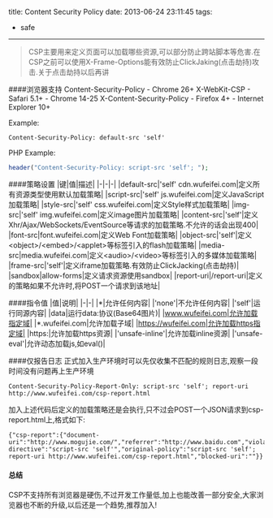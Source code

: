title: Content Security Policy
date: 2013-06-24 23:11:45
tags:
- safe

---

> CSP主要用来定义页面可以加载哪些资源,可以部分防止跨站脚本等危害.在CSP之前可以使用X-Frame-Options能有效防止ClickJaking(点击劫持)攻击.关于点击劫持以后再讲

####浏览器支持
	Content-Security-Policy
		- Chrome 26+
	X-WebKit-CSP
		- Safari 5.1+
		- Chrome 14-25
	X-Content-Security-Policy
		- Firefox 4+
		- Internet Explorer 10+

Example:

```
Content-Security-Policy: default-src 'self'
```

PHP Example:

```php
header("Content-Security-Policy: script-src 'self'; ");
```

####策略设置
|键|值|描述|
|-|-|-|
|default-src|'self' cdn.wufeifei.com|定义所有资源类型使用默认加载策略|
|script-src|'self' js.wufeifei.com|定义JavaScript加载策略|
|style-src|'self' css.wufeifei.com|定义Style样式加载策略|
|img-src|'self' img.wufeifei.com|定义image图片加载策略|
|content-src|'self'|定义Xhr/Ajax/WebSockets/EventSource等请求的加载策略.不允许的话会出现400|
|font-src|font.wufeifei.com|定义Web Font加载策略|
|object-src|'self'|定义\<object\>/\<embed\>/\<applet\>等标签引入的flash加载策略|
|media-src|media.wufeifei.com|定义\<audio\>/\<video\>等标签引入的多媒体加载策略|
|frame-src|'self'|定义iframe加载策略.有效防止ClickJacking(点击劫持)|
|sandbox|allow-forms|定义请求资源使用sandbox|
|report-uri|/report-uri|定义的策略如果不允许时,将POST一个请求到该地址|

####指令值
|值|说明|
|-|-|
|*|允许任何内容|
|'none'|不允许任何内容|
|'self'|运行同源内容|
|data|运行data:协议(Base64图片)|
|www.wufeifei.com|允许加载指定域|
|\*.wufeifei.com|允许加载子域|
|https://wufeifei.com|允许加载https指定域|
|https:|允许加载https资源|
|'unsafe-inline'|允许加载inline资源|
|'unsafe-eval'|允许动态加载js,如eval()|

####仅报告日志
正式加入生产环境时可以先仅收集不匹配的规则日志,观察一段时间没有问题再上生产环境

```
Content-Security-Policy-Report-Only: script-src 'self'; report-uri http://www.wufeifei.com/csp-report.html
```
加入上述代码后定义的加载策略还是会执行,只不过会POST一个JSON请求到csp-report.html上,格式如下:

```
{"csp-report":{"document-uri":"http://www.mogujie.com/","referrer":"http://www.baidu.com","violated-directive":"script-src 'self'","original-policy":"script-src 'self'; report-uri http://www.wufeifei.com/csp-report.html","blocked-uri":""}}
```

#### 总结
CSP不支持所有浏览器是硬伤,不过开发工作量低,加上也能改善一部分安全,大家浏览器也不断的升级,以后还是一个趋势,推荐加入!